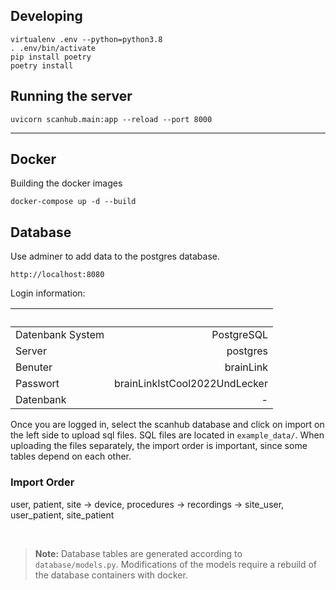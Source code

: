 ## Developing
```
virtualenv .env --python=python3.8
. .env/bin/activate
pip install poetry
poetry install
```

## Running the server
```
uvicorn scanhub.main:app --reload --port 8000
```

---

## Docker

Building the docker images
```
docker-compose up -d --build
```

## Database

Use adminer to add data to the postgres database.
```
http://localhost:8080
```
Login information:

|                       |                                   |
| :---                  |                              ---: |
| Datenbank System      | PostgreSQL                        |
| Server                | postgres                          |
| Benuter               | brainLink                         |
| Passwort              | brainLinkIstCool2022UndLecker     |
| Datenbank             | -                                 |

Once you are logged in, select the scanhub database and click on import on the left side to upload sql files.
SQL files are located in `example_data/`. When uploading the files separately, the import order is important,
since some tables depend on each other.

### Import Order

user, patient, site &#8594; device, procedures &#8594; recordings &#8594; site_user, user_patient, site_patient

<br>

> __Note:__ Database tables are generated according to ```database/models.py```. Modifications of the models require a rebuild of the database containers with docker.

<br>
